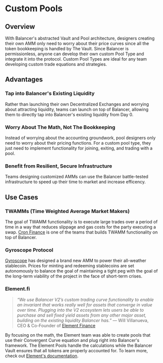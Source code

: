 # Custom Pools

## Overview

With Balancer's abstracted Vault and Pool architecture, designers creating their own AMM only need to worry about their price curves since all the token bookkeeping is handled by The Vault. Since Balancer is permissionless, anyone can develop their own custom Pool Type and integrate it into the protocol. Custom Pool Types are ideal for any team developing custom trade equations and strategies.

## Advantages

### Tap into Balancer's Existing Liquidity

Rather than launching their own Decentralized Exchanges and worrying about attracting liquidity, teams can launch on top of Balancer, allowing them to directly tap into Balancer's existing liquidity from Day 0.

### Worry About The Math, Not The Bookkeeping

Instead of worrying about the accounting groundwork, pool designers only need to worry about their pricing functions. For a custom pool type, they just need to implement functionality for joining, exiting, and trading with a pool.

### Benefit from Resilient, Secure Infrastructure

Teams designing customized AMMs can use the Balancer battle-tested infrastructure to speed up their time to market and increase efficency.

## Use Cases

### TWAMMs (Time Weighted Average Market Makers)

The goal of TWAMM functionality is to execute large trades over a period of time in a way that reduces slippage and gas costs for the party executing a swap. [Cron Finance](https://medium.com/@BalancerGrants/cron-finance-is-developing-twamm-on-top-of-balancer-d5d6bc17919a) is one of the teams that builds TWAMM functionality on top of Balancer.

### **Gyroscope Protocol**

[Gyroscope](https://docs.gyro.finance/gyroscope-protocol/overview) has designed a brand new AMM to power their all-weather stablecoin. Prices for minting and redeeming stablecoins are set autonomously to balance the goal of maintaining a tight peg with the goal of the long-term viability of the project in the face of short-term crises.

### **Element.fi**

> _“We use Balancer V2’s custom trading curve functionality to enable an invariant that works really well for assets that converge in value over time. Plugging into the V2 ecosystem lets users be able to purchase and sell fixed yield assets from any other major asset, building on the existing liquidity Balancer has.” —_ Will Villanueva, CEO & Co-Founder of [Element Finance](https://element.fi/)

By focusing on the math, the Element team was able to create pools that use their Convergent Curve equation and plug right into Balancer's framework. The Element Pools handle the calculations while the Balancer Vault ensures that all tokens are properly accounted for. To learn more, check out [Element's documentation](https://docs.element.fi/developers/element-smart-contracts/custom-balancer-curve/convergent-curve-pool).



